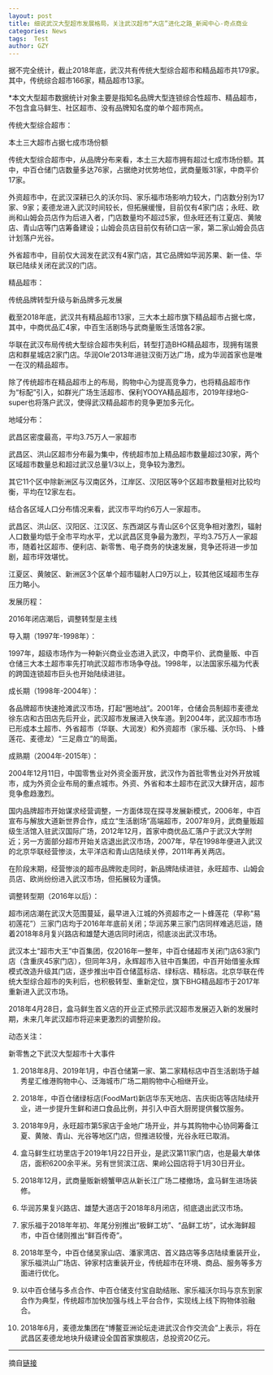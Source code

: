 ```yaml
---
layout: post
title: 细说武汉大型超市发展格局，关注武汉超市“大店”进化之路_新闻中心-奇点商业
categories: News
tags:  Test
author: GZY
---
```


据不完全统计，截止2018年底，武汉共有传统大型综合超市和精品超市共179家。其中，传统综合超市166家，精品超市13家。

*本文大型超市数据统计对象主要是指知名品牌大型连锁综合性超市、精品超市，不包含盒马鲜生、社区超市、没有品牌知名度的单个超市网点。

传统大型综合超市：

本土三大超市占据七成市场份额

传统大型综合超市中，从品牌分布来看，本土三大超市拥有超过七成市场份额。其中，中百仓储门店数量多达76家，占据绝对优势地位，武商量贩31家，中商平价17家。

外资超市中，在武汉深耕已久的沃尔玛、家乐福市场影响力较大，门店数分别为17家、9家；麦德龙进入武汉时间较长，但拓展缓慢，目前仅有4家门店；永旺、欧尚和山姆会员店作为后进入者，门店数量均不超过5家，但永旺还有江夏店、黄陂店、青山店等门店筹备建设；山姆会员店目前仅有硚口店一家，第二家山姆会员店计划落户光谷。

外省超市中，目前仅大润发在武汉有4家门店，其它品牌如华润苏果、新一佳、华联已陆续关闭在武汉的门店。

精品超市：

传统品牌转型升级与新品牌多元发展

截至2018年底，武汉共有精品超市13家，三大本土超市旗下精品超市占据七席，其中，中商优品汇4家，中百生活剧场与武商量贩生活馆各2家。

华联在武汉布局传统大型综合超市失利后，转型打造BHG精品超市，现拥有瑞景店和群星城店2家门店。华润Ole’2013年进驻汉街万达广场，成为华润首家也是唯一在汉的精品超市。

除了传统超市在精品超市上的布局，购物中心为提高竞争力，也将精品超市作为“标配”引入，如群光广场生活超市、保利YOOYA精品超市，2019年绿地G-super也将落户武汉，使得武汉精品超市的竞争更加多元化。

地域分布：



武昌区密度最高，平均3.75万人一家超市

武昌区、洪山区超市分布最为集中，传统超市加上精品超市数量超过30家，两个区域超市数量总和超过武汉总量1/3以上，竞争较为激烈。

其它11个区中除新洲区与汉南区外，江岸区、汉阳区等9个区超市数量相对比较均衡，平均在12家左右。

结合各区域人口分布情况来看，武汉市平均约6万人一家超市。

武昌区、洪山区、汉阳区、江汉区、东西湖区与青山区6个区竞争相对激烈，辐射人口数量均低于全市平均水平，尤以武昌区竞争最为激烈，平均3.75万人一家超市，随着社区超市、便利店、新零售、电子商务的快速发展，竞争还将进一步加剧，超市坪效堪忧。

江夏区、黄陂区、新洲区3个区单个超市辐射人口9万以上，较其他区域超市生存压力略小。

发展历程：

2016年闭店潮后，调整转型是主线

导入期（1997年-1998年）：

1997年，超级市场作为一种新兴商业业态进入武汉，中商平价、武商量贩、中百仓储三大本土超市率先打响武汉超市市场争夺战。1998年，以法国家乐福为代表的跨国连锁超市巨头也开始陆续进驻。

成长期（1998年-2004年）：



各品牌超市快速抢滩武汉市场，打起“圈地战”。2001年，仓储会员制超市麦德龙徐东店和古田店先后开业，武汉超市发展进入快车道。到2004年，武汉超市市场已形成本土超市、外省超市（华联、大润发）和外资超市（家乐福、沃尔玛、卜蜂莲花、麦德龙）“三足鼎立”的局面。

成熟期（2004年-2015年）：



2004年12月11日，中国零售业对外资全面开放，武汉作为首批零售业对外开放城市，成为外资企业布局的重点城市。外资、外省和本土超市在武汉大肆开店，超市竞争愈趋激烈。

国内品牌超市开始谋求经营调整，一方面体现在探寻发展新模式，2006年，中百宣布与解放大道新世界合作，成立“生活剧场”高端超市，2007年9月，武商量贩超级生活馆入驻武汉国际广场，2012年12月，首家中商优品汇落户于武汉大学附近；另一方面部分超市开始关店退出武汉市场，2007年，早在1998年便进入武汉的北京华联经营惨淡，太平洋店和青山店陆续关停，2011年再关两店。

在阶段末期，经营惨淡的超市品牌败走同时，新品牌陆续进驻，永旺超市、山姆会员店、欧尚纷纷进入武汉市场，但拓展较为谨慎。

调整转型期（2016年以后）：



超市闭店潮在武汉大范围蔓延，最早进入江城的外资超市之一卜蜂莲花（早称“易初莲花”）三家门店均于2016年年底前关闭；华润苏果三家门店同样难逃厄运，随着2018年8月复兴路店和雄楚大道店同时闭店，彻底淡出武汉市场。

武汉本土“超市大王”中百集团，仅2016年一整年，中百仓储超市关闭门店63家门店（含重庆45家门店），但同年3月，永辉超市入驻中百集团，中百开始借鉴永辉模式改造升级其门店，逐步推出中百仓储蓝标店、绿标店、精标店。北京华联在传统大型综合超市的失利后，也积极转型、重新定位，旗下BHG精品超市于2017年重新进入武汉市场。

2018年4月28日，盒马鲜生首义店的开业正式预示武汉超市发展迈入新的发展时期，未来几年武汉超市将迎来更激烈的调整阶段。

动态关注：



新零售之下武汉大型超市十大事件

1. 2018年8月、2019年1月，中百仓储第一家、第二家精标店中百生活剧场于越秀星汇维港购物中心、泛海城市广场二期购物中心相继开业。

2. 2018年，中百仓储绿标店(FoodMart)新店华东天地店、吉庆街店等店陆续开业，进一步提升生鲜和进口食品比例，并引入中百大厨房提供餐饮服务。

3. 2018年9月，永旺超市第5家店于金地广场开业，并与其购物中心协同筹备江夏、黄陂、青山、光谷等地区门店，但推进较慢，光谷永旺已取消。

4. 盒马鲜生红坊里店于2019年1月22日开业，是武汉第11家门店，也是最大单体店，面积6200余平米。另有世贸滨江店、果岭公园店将于1月30日开业。

5. 2018年12月，武商量贩新螃蟹甲店从新长江广场二楼撤场，盒马鲜生进场装修。

6. 华润苏果复兴路店、雄楚大道店于2018年8月闭店，彻底退出武汉市场。

7. 家乐福于2018年年初、年尾分别推出“极鲜工坊”、“品鲜工坊”，试水海鲜超市，中百仓储则推出“鲜百传奇”。

8. 2018年至今，中百仓储吴家山店、潘家湾店、首义路店等多店陆续重装开业，家乐福洪山广场店、钟家村店重装开业，传统超市在环境、商品、服务等多方面进行优化。

9. 以中百仓储与多点合作、中百仓储支付宝自助结账、家乐福沃尔玛与京东到家合作为典型，传统超市加快加强与线上平台合作，实现线上线下购物体验融合。

10. 2018年6月，麦德龙集团在“博鳌亚洲论坛走进武汉合作交流会”上表示，将在武昌区麦德龙地块升级建设全国首家旗舰店，总投资20亿元。

*****

摘自[链接](http://wuhan.iqidian.com/news/hangye/2019_01_31-51865476_0.html)